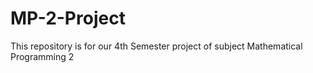 # MP-2-Project
This repository is for our 4th Semester project of subject Mathematical Programming 2
